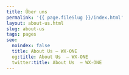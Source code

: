 ```yaml
---
title: Über uns
permalink: '{{ page.fileSlug }}/index.html'
layout: about-us.html
slug: about-us
tags: pages
seo:
  noindex: false
  title: About Us — WX-ONE
  og:title: About Us  — WX-ONE
  twitter:title: About Us  — WX-ONE
---
```




